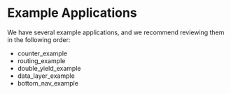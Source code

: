 # Example Applications

We have several example applications, and we recommend reviewing them in the following order:

- counter_example
- routing_example
- double_yield_example
- data_layer_example
- bottom_nav_example
